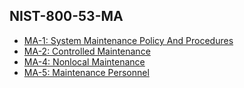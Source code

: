 ## NIST-800-53-MA
* [MA-1: System Maintenance Policy And Procedures](NIST-800-53-MA-1.md)
* [MA-2: Controlled Maintenance](NIST-800-53-MA-2.md)
* [MA-4: Nonlocal Maintenance](NIST-800-53-MA-4.md)
* [MA-5: Maintenance Personnel](NIST-800-53-MA-5.md)
